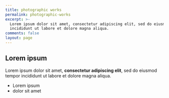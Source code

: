 ```yaml
---
title: photographic works
permalink: photographic-works
excerpt: >-
  Lorem ipsum dolor sit amet, consectetur adipiscing elit, sed do eiusmod tempor
  incididunt ut labore et dolore magna aliqua.
comments: false
layout: page
---
```

## Lorem ipsum

Lorem ipsum dolor sit amet, **consectetur adipiscing elit**, sed do eiusmod tempor incididunt ut labore et dolore magna aliqua.

- Lorem ipsum
- dolor sit amet